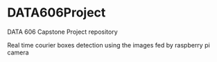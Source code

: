 # DATA606Project
DATA 606 Capstone Project repository

Real time courier boxes detection using the images fed by raspberry pi camera
